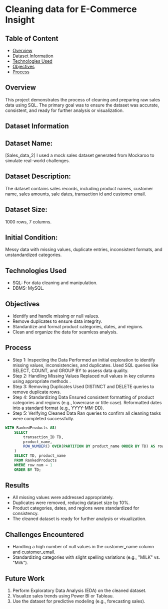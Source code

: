 # Cleaning data for E-Commerce Insight

## Table of Content 

- [Overview](#overview)
- [Dataset Information](#dataset-information)
- [Technologies Used](#technologies-used)
- [Objectives](#objectives)
- [Process](#process)

## Overview
 This project demonstrates the process of cleaning and preparing raw sales data using SQL. The primary goal was to ensure the dataset was accurate, consistent, and ready for further analysis or visualization.

## Dataset Information
## Dataset Name: 
 [Sales_data_2] I used a mock sales dataset generated from Mockaroo to simulate real-world challenges.
## Dataset Description: 
 The dataset contains sales records, including product names, customer name, sales amounts, sale dates, transaction id and customer email.
## Dataset Size: 
 1000 rows, 7 columns.
## Initial Condition: 
 Messy data with missing values, duplicate entries, inconsistent formats, and unstandardized categories.

## Technologies Used
- SQL: For data cleaning and manipulation.
- DBMS: MySQL.


## Objectives
- Identify and handle missing or null values.
- Remove duplicates to ensure data integrity.
- Standardize and format product categories, dates, and regions.
- Clean and organize the data for seamless analysis.

## Process
- Step 1: Inspecting the Data
Performed an initial exploration to identify missing values, inconsistencies, and duplicates.
Used SQL queries like SELECT, COUNT, and GROUP BY to assess data quality.
- Step 2: Handling Missing Values
Replaced null values in key columns using appropriate methods .
- Step 3: Removing Duplicates
Used DISTINCT and DELETE queries to remove duplicate rows.
- Step 4: Standardizing Data
Ensured consistent formatting of product categories and regions (e.g., lowercase or title case).
Reformatted dates into a standard format (e.g., YYYY-MM-DD).
- Step 5: Verifying Cleaned Data
Ran queries to confirm all cleaning tasks were completed successfully.

```SQL
WITH RankedProducts AS(
	SELECT
		transaction_ID TD,
		product_name,
        ROW_NUMBER() OVER(PARTITION BY product_name ORDER BY TD) AS row_num
	)
    SELECT TD, product_name
	FROM RankedProducts
    WHERE row_num = 1
	ORDER BY TD;
```
## Results
- All missing values were addressed appropriately.
- Duplicates were removed, reducing dataset size by 10%.
- Product categories, dates, and regions were standardized for consistency.
- The cleaned dataset is ready for further analysis or visualization.

## Challenges Encountered
- Handling a high number of null values in the customer_name column and customer_email.
- Standardizing categories with slight spelling variations (e.g., "MILK" vs. "Milk").

## Future Work
1. Perform Exploratory Data Analysis (EDA) on the cleaned dataset.
2. Visualize sales trends using Power BI or Tableau.
3. Use the dataset for predictive modeling (e.g., forecasting sales).






